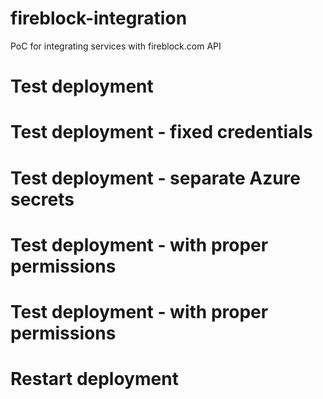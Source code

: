 # fireblock-integration
PoC for integrating services with fireblock.com API
# Test deployment
# Test deployment - fixed credentials
# Test deployment - separate Azure secrets
# Test deployment - with proper permissions
# Test deployment - with proper permissions
# Restart deployment
